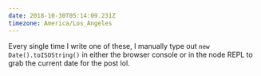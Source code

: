 ```yaml
---
date: 2018-10-30T05:14:09.231Z
timezone: America/Los_Angeles
---
```


Every single time I write one of these, I manually type out
`new Date().toISOString()` in either the browser console or in the node REPL to
grab the current date for the post lol.
